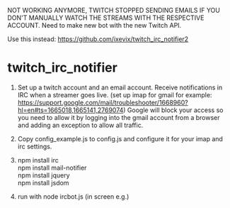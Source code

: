 NOT WORKING ANYMORE, TWITCH STOPPED SENDING EMAILS IF YOU DON'T MANUALLY WATCH THE STREAMS WITH THE RESPECTIVE ACCOUNT. Need to make new bot with the new Twitch API.

Use this instead: https://github.com/ixevix/twitch_irc_notifier2

twitch_irc_notifier
===================

1. Set up a twitch account and an email account. Receive notifications in IRC when a streamer goes live.
   (set up imap for gmail for example:
https://support.google.com/mail/troubleshooter/1668960?hl=en#ts=1665018,1665141,2769074)
   Google will block your access so you need to allow it by logging into the gmail account from a browser and adding an exception to allow all traffic.

2. Copy config_example.js to config.js and configure it for your imap and irc settings.

3. npm install irc<br>
   npm install mail-notifier<br>
   npm install jquery<br>
   npm install jsdom<br>

4. run with node ircbot.js (in screen e.g.)
